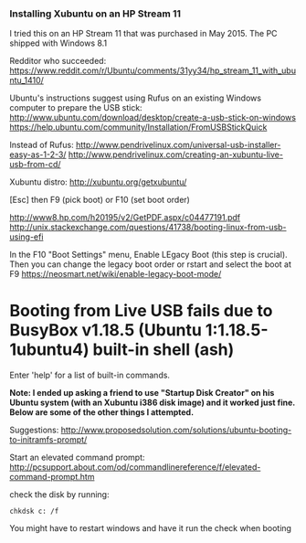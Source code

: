 ### Installing Xubuntu on an HP Stream 11

I tried this on an HP Stream 11 that was purchased in May 2015. The PC shipped with Windows 8.1

Redditor who succeeded:
https://www.reddit.com/r/Ubuntu/comments/31yy34/hp_stream_11_with_ubuntu_1410/

Ubuntu's instructions suggest using Rufus on an existing Windows computer to prepare the USB stick:
http://www.ubuntu.com/download/desktop/create-a-usb-stick-on-windows
https://help.ubuntu.com/community/Installation/FromUSBStickQuick

Instead of Rufus:
http://www.pendrivelinux.com/universal-usb-installer-easy-as-1-2-3/
http://www.pendrivelinux.com/creating-an-xubuntu-live-usb-from-cd/

Xubuntu distro:
http://xubuntu.org/getxubuntu/

[Esc] then F9 (pick boot) or F10 (set boot order)

http://www8.hp.com/h20195/v2/GetPDF.aspx/c04477191.pdf
http://unix.stackexchange.com/questions/41738/booting-linux-from-usb-using-efi

In the F10 "Boot Settings" menu, Enable LEgacy Boot (this step is crucial). Then you can change the legacy boot order or rstart and select the boot at F9
https://neosmart.net/wiki/enable-legacy-boot-mode/


# Booting from Live USB fails due to BusyBox v1.18.5 (Ubuntu 1:1.18.5-1ubuntu4) built-in shell (ash)
Enter 'help' for a list of built-in commands.

**Note: I ended up asking a friend to use "Startup Disk Creator" on his Ubuntu system (with an Xubuntu i386 disk image) and it worked just fine. Below are some of the other things I attempted.**

Suggestions:
http://www.proposedsolution.com/solutions/ubuntu-booting-to-initramfs-prompt/

Start an elevated command prompt:
http://pcsupport.about.com/od/commandlinereference/f/elevated-command-prompt.htm

check the disk by running:

	chkdsk c: /f

You might have to restart windows and have it run the check when booting